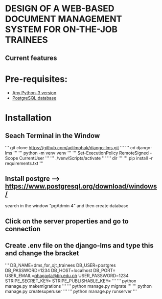 # DESIGN OF A WEB-BASED DOCUMENT MANAGEMENT SYSTEM FOR ON-THE-JOB TRAINEES

Current features
----------------

# Pre-requisites:
- [Any Python-3 version](https://www.python.org/downloads/)
- [PostgreSQL database](https://www.postgresql.org/download/)

# Installation

## Seach Terminal in the Window
'''
git clone https://github.com/adilmohak/django-lms.git
'''
'''
cd django-lms
'''
'''
python -m venv venv
'''
'''
Set-ExecutionPolicy RemoteSigned -Scope CurrentUser
'''
'''
./venv/Scripts/activate
'''
'''
dir
'''
'''
pip install -r requirements.txt
'''
## Install postgre --> https://www.postgresql.org/download/windows/
search in the window "pgAdmin 4" and then create database

## Click on the server properties and go to connection

## Create .env file on the django-lms and type this and change the bracket
'''
DB_NAME=dms_for_ojt_trainees
DB_USER=postgres
DB_PASSWORD=1234
DB_HOST=localhost
DB_PORT=
USER_EMAIL=qhagayla@tip.edu.ph
USER_PASSWORD=1234
STRIPE_SECRET_KEY=
STRIPE_PUBLISHABLE_KEY=
'''
'''
python manage.py makemigrations
'''
'''
python manage.py migrate
'''
'''
python manage.py createsuperuser
'''
'''
python manage.py runserver
'''



